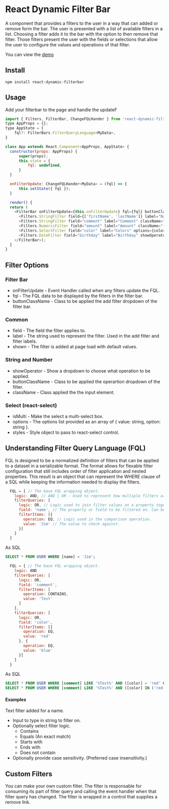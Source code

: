 # React Dynamic Filter Bar
A component that provides a filters to the user in a way that can added or 
remove form the bar. The user is presented with a list of available filters 
in a list.  Choosing a filter adds it to the bar with the option to then
remove that filter.  Those filters present the user with the fields or selections
that allow the user to configure the values and operations of that filter.

You can view the [demo](https://clinta74.github.io/react-dynamic-filterbar/)

## Install
``` 
npm install react-dynamic-filterbar
```

## Usage
Add your filterbar to the page and handle the updateF

``` javascript
import { Filters, FilterBar, ChangeFQLHander } from 'react-dynamic-filterbar';
type AppProps = {};
type AppState = {
    fql?: FilterBars.FilterQueryLanguage<MyData>,
}

class App extends React.Component<AppProps, AppState> {
  constructor(props: AppProps) {
      super(props);
      this.state = {
          fql: undefined,
      }
  }

  onFilterUpdate: ChangeFQLHander<MyData> = (fql) => {
      this.setState({ fql });
  }

  render() {
  return (
    <FilterBar onFilterUpdate={this.onFilterUpdate} fql={fql} buttonClassName="btn">
      <Filters.StringFilter field={['firstName', 'lastName']} label="Name" className="form-control" buttonClassName="btn btn-primary" />
      <Filters.StringFilter field="comment" label="Comment" className="form-control" buttonClassName="btn btn-primary" showOperator />
      <Filters.NumericFilter field="amount" label="Amount" className="form-control" />
      <Filters.SelectFilter field="color" label="Colors" options={colorOptions} styles={customStyles} isMulti />
      <Filters.DateFilter field="birthday" label="Birthday" showOperator buttonClassName="btn btn-primary" shown/>
    </FilterBar>);
  }
}
```

## Filter Options
### Filter Bar
- onFilterUpdate - Event Handler called when any filters update the FQL.
- fql - The FQL data to be displayed by the filters in the filter bar.
- buttonClassName - Class to be applied the add filter dropdown of the filter bar.
### Common
- field - The field the filter applies to.
- label - The string used to represent the filter. Used in the add fitler and filter labels.
- shown - The filter is added at page load with default values.
### String and Number
- showOperator - Show a dropdown to choose what operation to be applied.
- buttonClassName - Class to be applied the operartion dropdown of the filter.
- className - Class applied the the input element.
### Select (react-select)
- isMulti - Make the select a multi-select box.
- options - The options list provided as an array of { value: string, option: string }.
- styles - Style object to pass to react-select control.

## Understanding Filter Query Language (FQL)
FQL is designed to be a normalized definition of filters that can be applied to a dataset in a serializable format.  The format
allows for flexable filter configuration that still includes order of filter application and nested properties. This result is an
object that can represent the WHERE clause of a SQL while keeping the information needed to display the filters.

``` javascript
  FQL = { // The base FQL wrapping object.
    logic: AND, // AND | OR - Used to represent how multiple filters are grouped together. (Default: AND)
    filterQueries: [ 
      logic: OR, // Logic used to join filter values on a property together and multiple filters.
      field: 'name', // The property or field to be filtered on. Can be array of fields or nested fields. ex ['user.firstName', 'user.lastName']
      filterItems: [{
        operation: EQ, // Logic used in the comparison operation.
        value: 'Jim' // The value to check against.
      }]
    ]
  }
```
As SQL
``` sql
SELECT * FROM USER WHERE [name] = 'Jim';
```

``` javascript
  FQL = { // The base FQL wrapping object.
    logic: AND
    filterQueries: [ 
      logic: OR,
      field: 'comment',
      filterItems: [
        operation: CONTAINS,
        value: 'Test'
      ]
    ],
    filterQueries: [ 
      logic: OR,
      field: 'color',
      filterItems: [{
        operation: EQ,
        value: 'red'
      }, {
        operation: EQ,
        value: 'blue'
      }]
    ]
  }
```
As SQL
``` sql
SELECT * FROM USER WHERE [comment] LIKE '%Test%' AND ([color] = 'red' OR [color] = 'blue');
SELECT * FROM USER WHERE [comment] LIKE '%Test%' AND ([color] IN ('red', 'blue'));
```

#### Examples
Text filter added for a name.
- Input to type in string to filter on.
- Optionally select filter logic.
  - Contains
  - Equals (An exact match)
  - Starts with
  - Ends with
  - Does not contain
- Optionally provide case sensitivity.  (Preferred case insensitivity.)

## Custom Filters
You can make your own custom filter. The filter is responsable for consuming its part of filter query and calling the event handler when that filter query has changed.  The filter is wrapped in a control that supplies a remove link.